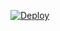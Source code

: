 [![Deploy](https://www.herokucdn.com/deploy/button.png)](https://dashboard.heroku.com/new?template=https://github.com/https://github.com/fdrsfr/cbvyert7ue.git)
